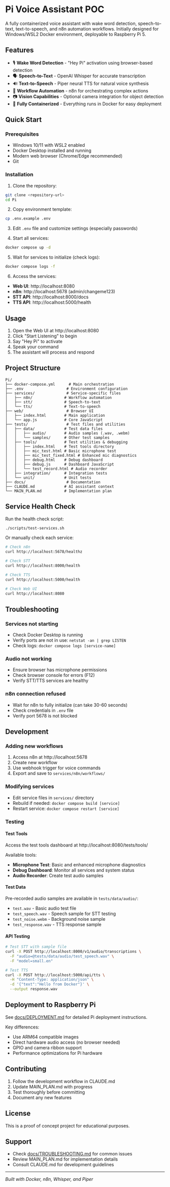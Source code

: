 # Pi Voice Assistant POC

A fully containerized voice assistant with wake word detection, speech-to-text, text-to-speech, and n8n automation workflows. Initially designed for Windows/WSL2 Docker environment, deployable to Raspberry Pi 5.

## Features

- 🎙️ **Wake Word Detection** - "Hey Pi" activation using browser-based detection
- 🗣️ **Speech-to-Text** - OpenAI Whisper for accurate transcription  
- 🔊 **Text-to-Speech** - Piper neural TTS for natural voice synthesis
- 🔄 **Workflow Automation** - n8n for orchestrating complex actions
- 📷 **Vision Capabilities** - Optional camera integration for object detection
- 🐳 **Fully Containerized** - Everything runs in Docker for easy deployment

## Quick Start

### Prerequisites

- Windows 10/11 with WSL2 enabled
- Docker Desktop installed and running
- Modern web browser (Chrome/Edge recommended)
- Git

### Installation

1. Clone the repository:
```bash
git clone <repository-url>
cd Pi
```

2. Copy environment template:
```bash
cp .env.example .env
```

3. Edit `.env` file and customize settings (especially passwords)

4. Start all services:
```bash
docker compose up -d
```

5. Wait for services to initialize (check logs):
```bash
docker compose logs -f
```

6. Access the services:
- **Web UI**: http://localhost:8080
- **n8n**: http://localhost:5678 (admin/changeme123)
- **STT API**: http://localhost:8000/docs
- **TTS API**: http://localhost:5000/health

## Usage

1. Open the Web UI at http://localhost:8080
2. Click "Start Listening" to begin
3. Say "Hey Pi" to activate
4. Speak your command
5. The assistant will process and respond

## Project Structure

```
Pi/
├── docker-compose.yml      # Main orchestration
├── .env                   # Environment configuration
├── services/              # Service-specific files
│   ├── n8n/              # Workflow automation
│   ├── stt/              # Speech-to-text
│   └── tts/              # Text-to-speech
├── web/                   # Browser UI
│   ├── index.html        # Main application
│   └── app.js            # Core JavaScript
├── tests/                 # Test files and utilities
│   ├── data/             # Test data files
│   │   ├── audio/        # Audio samples (.wav, .webm)
│   │   └── samples/      # Other test samples
│   ├── tools/            # Test utilities & debugging
│   │   ├── index.html    # Test tools directory
│   │   ├── mic_test.html # Basic microphone test
│   │   ├── mic_test_fixed.html # Enhanced mic diagnostics
│   │   ├── debug.html    # Debug dashboard
│   │   ├── debug.js      # Dashboard JavaScript
│   │   └── test_record.html # Audio recorder
│   ├── integration/      # Integration tests
│   └── unit/             # Unit tests
├── docs/                  # Documentation
├── CLAUDE.md             # AI assistant context
└── MAIN_PLAN.md          # Implementation plan
```

## Service Health Check

Run the health check script:
```bash
./scripts/test-services.sh
```

Or manually check each service:
```bash
# Check n8n
curl http://localhost:5678/healthz

# Check STT
curl http://localhost:8000/health

# Check TTS  
curl http://localhost:5000/health

# Check Web UI
curl http://localhost:8080
```

## Troubleshooting

### Services not starting
- Check Docker Desktop is running
- Verify ports are not in use: `netstat -an | grep LISTEN`
- Check logs: `docker compose logs [service-name]`

### Audio not working
- Ensure browser has microphone permissions
- Check browser console for errors (F12)
- Verify STT/TTS services are healthy

### n8n connection refused
- Wait for n8n to fully initialize (can take 30-60 seconds)
- Check credentials in `.env` file
- Verify port 5678 is not blocked

## Development

### Adding new workflows
1. Access n8n at http://localhost:5678
2. Create new workflow
3. Use webhook trigger for voice commands
4. Export and save to `services/n8n/workflows/`

### Modifying services
- Edit service files in `services/` directory
- Rebuild if needed: `docker compose build [service]`
- Restart service: `docker compose restart [service]`

### Testing

#### Test Tools
Access the test tools dashboard at http://localhost:8080/tests/tools/

Available tools:
- **Microphone Test**: Basic and enhanced microphone diagnostics
- **Debug Dashboard**: Monitor all services and system status
- **Audio Recorder**: Create test audio samples

#### Test Data
Pre-recorded audio samples are available in `tests/data/audio/`:
- `test.wav` - Basic audio test file
- `test_speech.wav` - Speech sample for STT testing
- `test_noise.webm` - Background noise sample
- `test_response.wav` - TTS response sample

#### API Testing
```bash
# Test STT with sample file
curl -X POST http://localhost:8000/v1/audio/transcriptions \
  -F "audio=@tests/data/audio/test_speech.wav" \
  -F "model=small.en"

# Test TTS
curl -X POST http://localhost:5000/api/tts \
  -H "Content-Type: application/json" \
  -d '{"text":"Hello from Docker"}' \
  --output response.wav
```

## Deployment to Raspberry Pi

See [docs/DEPLOYMENT.md](docs/DEPLOYMENT.md) for detailed Pi deployment instructions.

Key differences:
- Use ARM64 compatible images
- Direct hardware audio access (no browser needed)
- GPIO and camera ribbon support
- Performance optimizations for Pi hardware

## Contributing

1. Follow the development workflow in CLAUDE.md
2. Update MAIN_PLAN.md with progress
3. Test thoroughly before committing
4. Document any new features

## License

This is a proof of concept project for educational purposes.

## Support

- Check [docs/TROUBLESHOOTING.md](docs/TROUBLESHOOTING.md) for common issues
- Review MAIN_PLAN.md for implementation details
- Consult CLAUDE.md for development guidelines

---
*Built with Docker, n8n, Whisper, and Piper*